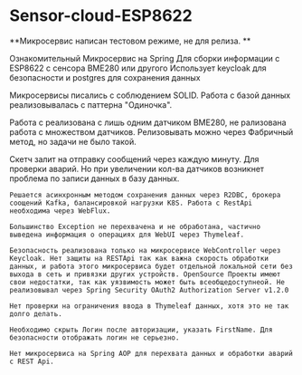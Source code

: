 # Sensor-cloud-ESP8622

**Микросервис написан тестовом режиме, не для релиза. **

Ознакомительный Микросервис на Spring Для сборки информации с ESP8622 с сенсора BME280 или другого
Использует keycloak для безопасности и postgres для сохранения данных

Микросервисы писались с соблюдением SOLID. Работа с базой данных реализовывалась с паттерна "Одиночка".

Работа с реализована с лишь одним датчиком BME280, не рализована работа с множеством датчиков. Релизовывать можно через Фабричный метод, но задачи не было такой.

Скетч залит на отправку сообщений через каждую минуту. Для проверки аварий. Но при увеличении кол-ва датчиков возникнет проблема по записи данных в базу данных. 


	Решается асинхронным методом сохранения данных через R2DBC, брокера соощений Kafka, балансировкой нагрузки K8S. Работа с RestApi необходима через WebFlux. 

	Большинство Exception не перехвачена и не обработана, частично выведена информация о операциях для WebUI через Thymeleaf.

	Безопасность реализована только на микросервисе WebController через Keycloak. Нет защиты на RESTApi так как важна скорость обработки данных, и работа этого микросервиса будет отдельной локальной сети без выхода в сеть и привязки других устройств. OpenSource Проекты имеют свои недостатки, так как уязвимость может быть всеобщедоступнеой. Не реализовывал через Spring Security OAuth2 Authorization Server v1.2.0

	Нет проверки на ограничения ввода в Thymeleaf данных, хотя это не так долго делать.

	Необходимо скрыть Логин после авторизации, указать FirstName. Для безопасности отображать логин не серьезно.

	Нет микросервиса на Spring AOP для перехвата данных и обработки аварий с REST Api.
